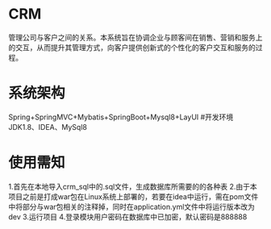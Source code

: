 # CRM
管理公司与客户之间的关系。本系统旨在协调企业与顾客间在销售、营销和服务上的交互，从而提升其管理方式，向客户提供创新式的个性化的客户交互和服务的过程。 
# 系统架构
Spring+SpringMVC+Mybatis+SpringBoot+Mysql8+LayUI
#开发环境
JDK1.8、IDEA、MySql8
# 使用需知
1.首先在本地导入crm_sql中的.sql文件，生成数据库所需要的的各种表
2.由于本项目之前是打成war包在Linux系统上部署的，若要在idea中运行，需在pom文件中将部分与war包相关的注释掉，同时在application.yml文件中将运行版本改为dev
3.运行项目
4.登录模块用户密码在数据库中已加密，默认密码是888888
